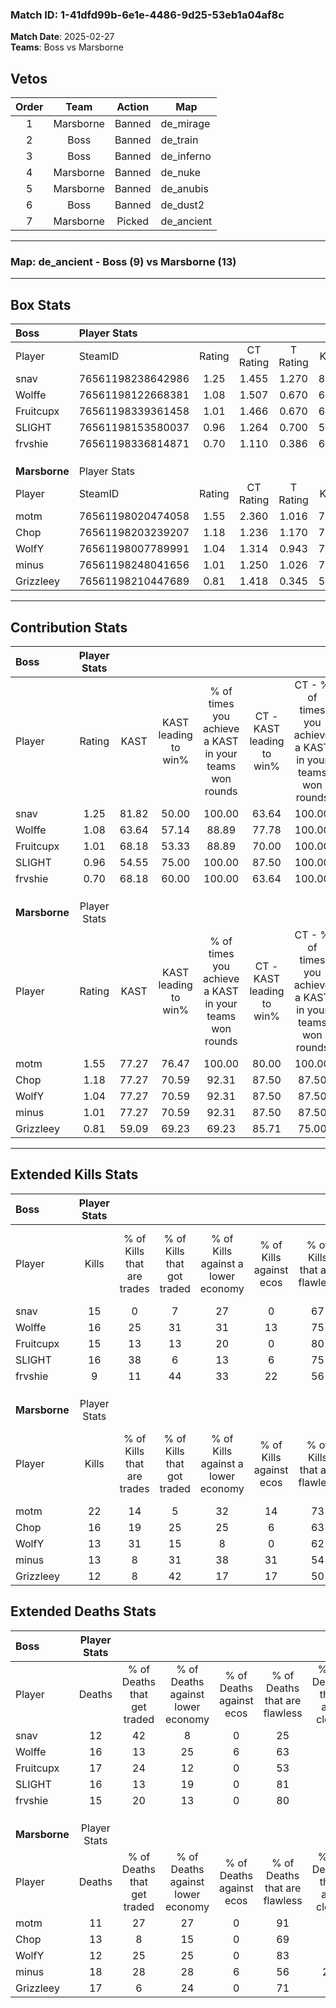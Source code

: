 ### Match ID: 1-41dfd99b-6e1e-4486-9d25-53eb1a04af8c  
**Match Date**: 2025-02-27  
**Teams**: Boss vs Marsborne  

## Vetos  

| Order | Team | Action | Map |
| :---: | :--: | :----: | --- |
| 1 | Marsborne | Banned | de_mirage |
| 2 | Boss | Banned | de_train |
| 3 | Boss | Banned | de_inferno |
| 4 | Marsborne | Banned | de_nuke |
| 5 | Marsborne | Banned | de_anubis |
| 6 | Boss | Banned | de_dust2 |
| 7 | Marsborne | Picked | de_ancient |

---  

### **Map**: de_ancient - Boss (9) vs Marsborne (13)  
---  

## Box Stats  

| **Boss**      | Player Stats      |        |           |          |       |      |       |         |        |      |     |
| :- | :- | :-: | :-: | :-: | :-: | :-: | :-: | :-: | :-: | :-: | :-: |
| Player        | SteamID           | Rating | CT Rating | T Rating | KAST  | ADR  | Kills | Assists | Deaths | K/D  | HS% |
| snav          | 76561198238642986 |  1.25  |   1.455   |  1.270   | 81.82 | 82.5 |  15   |    6    |   12   | 1.25 | 53  |
| Wolffe        | 76561198122668381 |  1.08  |   1.507   |  0.670   | 63.64 | 91.2 |  16   |    4    |   16   | 1.00 | 25  |
| Fruitcupx     | 76561198339361458 |  1.01  |   1.466   |  0.670   | 68.18 | 80.0 |  15   |    3    |   17   | 0.88 | 73  |
| SLIGHT        | 76561198153580037 |  0.96  |   1.264   |  0.700   | 54.55 | 70.5 |  16   |    7    |   16   | 1.00 | 25  |
| frvshie       | 76561198336814871 |  0.70  |   1.110   |  0.386   | 68.18 | 46.1 |   9   |    1    |   15   | 0.60 | 44  |
|               |                   |        |           |          |       |      |       |         |        |      |     |
|               |                   |        |           |          |       |      |       |         |        |      |     |
|               |                   |        |           |          |       |      |       |         |        |      |     |
| **Marsborne** | Player Stats      |        |           |          |       |      |       |         |        |      |     |
| Player        | SteamID           | Rating | CT Rating | T Rating | KAST  | ADR  | Kills | Assists | Deaths | K/D  | HS% |
| motm          | 76561198020474058 |  1.55  |   2.360   |  1.016   | 77.27 | 95.7 |  22   |    5    |   11   | 2.00 | 72  |
| Chop          | 76561198203239207 |  1.18  |   1.236   |  1.170   | 77.27 | 71.1 |  16   |    2    |   13   | 1.23 | 31  |
| WolfY         | 76561198007789991 |  1.04  |   1.314   |  0.943   | 77.27 | 49.1 |  13   |    8    |   12   | 1.08 | 53  |
| minus         | 76561198248041656 |  1.01  |   1.250   |  1.026   | 77.27 | 84.1 |  13   |    8    |   18   | 0.72 | 53  |
| Grizzleey     | 76561198210447689 |  0.81  |   1.418   |  0.345   | 59.09 | 70.1 |  12   |    7    |   17   | 0.71 | 75  |
---  

## Contribution Stats  

| **Boss**      | Player Stats |       |                      |                                                        |                           |                                                             |                          |                                                            |
| :- | :-: | :-: | :-: | :-: | :-: | :-: | :-: | :-: |
| Player        |    Rating    | KAST  | KAST leading to win% | % of times you achieve a KAST in your teams won rounds | CT - KAST leading to win% | CT - % of times you achieve a KAST in your teams won rounds | T - KAST leading to win% | T - % of times you achieve a KAST in your teams won rounds |
| snav          |     1.25     | 81.82 |        50.00         |                         100.00                         |           63.64           |                           100.00                            |          28.57           |                           100.00                           |
| Wolffe        |     1.08     | 63.64 |        57.14         |                         88.89                          |           77.78           |                           100.00                            |          20.00           |                           50.00                            |
| Fruitcupx     |     1.01     | 68.18 |        53.33         |                         88.89                          |           70.00           |                           100.00                            |          20.00           |                           50.00                            |
| SLIGHT        |     0.96     | 54.55 |        75.00         |                         100.00                         |           87.50           |                           100.00                            |          50.00           |                           100.00                           |
| frvshie       |     0.70     | 68.18 |        60.00         |                         100.00                         |           63.64           |                           100.00                            |          50.00           |                           100.00                           |
|               |              |       |                      |                                                        |                           |                                                             |                          |                                                            |
|               |              |       |                      |                                                        |                           |                                                             |                          |                                                            |
|               |              |       |                      |                                                        |                           |                                                             |                          |                                                            |
| **Marsborne** | Player Stats |       |                      |                                                        |                           |                                                             |                          |                                                            |
| Player        |    Rating    | KAST  | KAST leading to win% | % of times you achieve a KAST in your teams won rounds | CT - KAST leading to win% | CT - % of times you achieve a KAST in your teams won rounds | T - KAST leading to win% | T - % of times you achieve a KAST in your teams won rounds |
| motm          |     1.55     | 77.27 |        76.47         |                         100.00                         |           80.00           |                           100.00                            |          71.43           |                           100.00                           |
| Chop          |     1.18     | 77.27 |        70.59         |                         92.31                          |           87.50           |                            87.50                            |          55.56           |                           100.00                           |
| WolfY         |     1.04     | 77.27 |        70.59         |                         92.31                          |           87.50           |                            87.50                            |          55.56           |                           100.00                           |
| minus         |     1.01     | 77.27 |        70.59         |                         92.31                          |           87.50           |                            87.50                            |          55.56           |                           100.00                           |
| Grizzleey     |     0.81     | 59.09 |        69.23         |                         69.23                          |           85.71           |                            75.00                            |          50.00           |                           60.00                            |
---  

## Extended Kills Stats  

| **Boss**      | Player Stats |                            |                            |                                    |                         |                              |                                 |                                       |                    |           |
| :- | :-: | :-: | :-: | :-: | :-: | :-: | :-: | :-: | :-: | :-: |
| Player        |    Kills     | % of Kills that are trades | % of Kills that got traded | % of Kills against a lower economy | % of Kills against ecos | % of Kills that are flawless | % of Kills that are close duels | % of Kills that are assisted by flash | Pistol Round Kills | AWP Kills |
| snav          |      15      |             0              |             7              |                 27                 |            0            |              67              |                0                |                  13                   |         2          |     0     |
| Wolffe        |      16      |             25             |             31             |                 31                 |           13            |              75              |               19                |                  13                   |         2          |     0     |
| Fruitcupx     |      15      |             13             |             13             |                 20                 |            0            |              80              |                0                |                   7                   |         1          |     0     |
| SLIGHT        |      16      |             38             |             6              |                 13                 |            6            |              75              |                6                |                   0                   |         1          |     7     |
| frvshie       |      9       |             11             |             44             |                 33                 |           22            |              56              |               33                |                   0                   |         1          |     0     |
|               |              |                            |                            |                                    |                         |                              |                                 |                                       |                    |           |
|               |              |                            |                            |                                    |                         |                              |                                 |                                       |                    |           |
|               |              |                            |                            |                                    |                         |                              |                                 |                                       |                    |           |
| **Marsborne** | Player Stats |                            |                            |                                    |                         |                              |                                 |                                       |                    |           |
| Player        |    Kills     | % of Kills that are trades | % of Kills that got traded | % of Kills against a lower economy | % of Kills against ecos | % of Kills that are flawless | % of Kills that are close duels | % of Kills that are assisted by flash | Pistol Round Kills | AWP Kills |
| motm          |      22      |             14             |             5              |                 32                 |           14            |              73              |                0                |                  18                   |         4          |     0     |
| Chop          |      16      |             19             |             25             |                 25                 |            6            |              63              |                0                |                  19                   |         0          |     0     |
| WolfY         |      13      |             31             |             15             |                 8                  |            0            |              62              |                8                |                   0                   |         3          |     4     |
| minus         |      13      |             8              |             31             |                 38                 |           31            |              54              |                8                |                  15                   |         0          |     0     |
| Grizzleey     |      12      |             8              |             42             |                 17                 |           17            |              50              |               17                |                   0                   |         3          |     0     |
## Extended Deaths Stats  

| **Boss**      | Player Stats |                             |                                   |                          |                               |                            |                           |               |
| :- | :-: | :-: | :-: | :-: | :-: | :-: | :-: | :-: |
| Player        |    Deaths    | % of Deaths that get traded | % of Deaths against lower economy | % of Deaths against ecos | % of Deaths that are flawless | % of Deaths that are close | % of Deaths while blinded | Deaths to AWP |
| snav          |      12      |             42              |                 8                 |            0             |              25               |             8              |            17             |       1       |
| Wolffe        |      16      |             13              |                25                 |            6             |              63               |             6              |            13             |       1       |
| Fruitcupx     |      17      |             24              |                12                 |            0             |              53               |             6              |            18             |       0       |
| SLIGHT        |      16      |             13              |                19                 |            0             |              81               |             6              |             0             |       1       |
| frvshie       |      15      |             20              |                13                 |            0             |              80               |             0              |            13             |       1       |
|               |              |                             |                                   |                          |                               |                            |                           |               |
|               |              |                             |                                   |                          |                               |                            |                           |               |
|               |              |                             |                                   |                          |                               |                            |                           |               |
| **Marsborne** | Player Stats |                             |                                   |                          |                               |                            |                           |               |
| Player        |    Deaths    | % of Deaths that get traded | % of Deaths against lower economy | % of Deaths against ecos | % of Deaths that are flawless | % of Deaths that are close | % of Deaths while blinded | Deaths to AWP |
| motm          |      11      |             27              |                27                 |            0             |              91               |             9              |             9             |       1       |
| Chop          |      13      |              8              |                15                 |            0             |              69               |             8              |             0             |       1       |
| WolfY         |      12      |             25              |                25                 |            0             |              83               |             8              |             8             |       1       |
| minus         |      18      |             28              |                28                 |            6             |              56               |             22             |             6             |       3       |
| Grizzleey     |      17      |              6              |                24                 |            0             |              71               |             0              |            12             |       1       |
